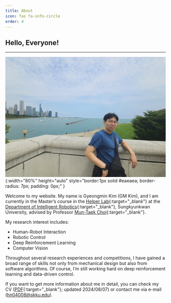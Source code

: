 ```yaml
---
title: About
icon: fas fa-info-circle
order: 4
---
```


## Hello, Everyone!
---

![About_1](/assets/img/blog_about_1.jpg){:width="80%" height="auto" style="border:1px solid #eaeaea; border-radius: 7px; padding: 0px;" }

Welcome to my website. My name is Gyeongmin Kim (GM Kim), and I am currently in the Master’s course in the [Helper Lab](https://hlab.skku.edu/){:target="_blank"} at the [Department of Intelligent Robotics](https://robot.skku.edu/robot_en/index.do){:target="_blank"}, Sungkyunkwan University, advised by Professor [Mun-Taek Choi](https://robot.skku.edu/robot_en/faculty.do?mode=view&perId=LZStrBwOQlgzg6gdgkgDwIYCkDCAhATAUzABhgHEBOHALQEEBeaoA%20&){:target="_blank"}.  

My research interest includes:
- Human-Robot Interaction
- Robotic Control
- Deep Reinforcement Learning
- Computer Vision

Throughout several research experiences and competitions, I have gained a broad range of skills not only from mechanical design but also from software algorithms. Of course, I’m still working hard on deep reinforcement learning and data-driven control.  

If you want to get more information about me in detail, you can check my CV ([PDF](../assets/pdf/Curriculum_Vitae.pdf){:target="_blank"}; updated 2024/08/07) or contact me via e-mail ([hn04008@skku.edu](mailto:hn04008@skku.edu)).



